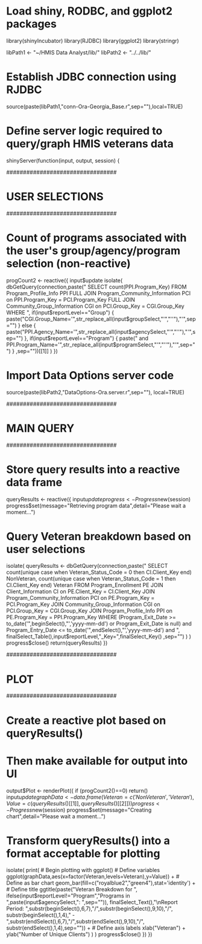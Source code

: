 # Load shiny, RODBC, and ggplot2 packages
library(shinyIncubator)
library(RJDBC)
library(ggplot2)
library(stringr)


libPath1 <- "~/HMIS Data Analyst/lib/"
libPath2 <- "../../lib/"

# Establish JDBC connection using RJDBC
source(paste(libPath1,"conn-Ora-Georgia_Base.r",sep=""),local=TRUE)

# Define server logic required to query/graph HMIS veterans data
shinyServer(function(input, output, session) {

  #################################
  # USER SELECTIONS
  #################################
  
  
  # Count of programs associated with the user's group/agency/program selection (non-reactive)
  progCount2 <- reactive({
    input$update
    isolate(
      dbGetQuery(connection,paste("
                                  SELECT count(PPI.Program_Key)
                                  FROM Program_Profile_Info PPI
                                  FULL JOIN Program_Community_Information PCI
                                  on PPI.Program_Key = PCI.Program_Key
                                  FULL JOIN Community_Group_Information CGI
                                  on PCI.Group_Key = CGI.Group_Key
                                  WHERE ",
                                  if(input$reportLevel=="Group") {
                                    paste("CGI.Group_Name='",str_replace_all(input$groupSelect,"'","''"),"'",sep="")
                                  }
                                  else {
                                    paste("PPI.Agency_Name='",str_replace_all(input$agencySelect,"'","''"),"'",sep="")
                                  },
                                  if(input$reportLevel=="Program") {
                                    paste(" and PPI.Program_Name='",str_replace_all(input$programSelect,"'","''"),"'",sep="")
                                  }
                                  ,sep=""))[[1]]
    )
})
# Import Data Options server code
source(paste(libPath2,"DataOptions-Ora.server.r",sep=""), local=TRUE)


#################################
# MAIN QUERY
#################################

# Store query results into a reactive data frame
queryResults <- reactive({
  input$update
  progress <- Progress$new(session)
  progress$set(message="Retrieving program data",detail="Please wait a moment...")
  # Query Veteran breakdown based on user selections
  isolate(
    queryResults <- dbGetQuery(connection,paste("
                                                SELECT
                                                count(unique case when Veteran_Status_Code = 0 then CI.Client_Key end) NonVeteran,
                                                count(unique case when Veteran_Status_Code = 1 then CI.Client_Key end) Veteran
                                                FROM Program_Enrollment PE
                                                JOIN Client_Information CI
                                                on PE.Client_Key = CI.Client_Key
                                                JOIN Program_Community_Information PCI
                                                on PE.Program_Key = PCI.Program_Key
                                                JOIN Community_Group_Information CGI
                                                on PCI.Group_Key = CGI.Group_Key
                                                JOIN Program_Profile_Info PPI
                                                on PE.Program_Key = PPI.Program_Key
                                                WHERE
                                                (Program_Exit_Date >= to_date('",beginSelect(),"','yyyy-mm-dd') or Program_Exit_Date is null) and
                                                Program_Entry_Date <= to_date('",endSelect(),"','yyyy-mm-dd') and ",
                                                finalSelect_Table(),input$reportLevel,"_Key=",finalSelect_Key()
                                                ,sep="")
    )
  )
  progress$close()
  return(queryResults)
})


#################################
# PLOT
#################################

# Create a reactive plot based on queryResults()
# Then make available for output into UI
output$Plot <- renderPlot({
  if (progCount2()==0) return()
  input$update
  graphData <- data.frame(Veteran = c('NonVeteran','Veteran'),Value=c(queryResults()[[1]],queryResults()[[2]]))
  progress <- Progress$new(session)
  progress$set(message="Creating chart",detail="Please wait a moment...")
  # Transform queryResults() into a format acceptable for plotting
  isolate(
    print(
      # Begin plotting with ggplot()
      # Define variables
      ggplot(graphData,aes(x=factor(Veteran,levels=Veteran),y=Value)) +
        # Define as bar chart
        geom_bar(fill=c("royalblue2","green4"),stat='identity') +
        # Define title
        ggtitle(paste("Veteran Breakdown for ", ifelse(input$reportLevel!="Program","Programs in ",paste(input$agencySelect,": ",sep="")),
                      finalSelect_Text(),"\nReport Period: ",substr(beginSelect(),6,7),"/",substr(beginSelect(),9,10),"/",
                      substr(beginSelect(),1,4)," - ",substr(endSelect(),6,7),"/",substr(endSelect(),9,10),"/",
                      substr(endSelect(),1,4),sep="")) +
        # Define axis labels
        xlab("Veteran") +
        ylab("Number of Unique Clients")
    )
  )
  progress$close()
})
})
